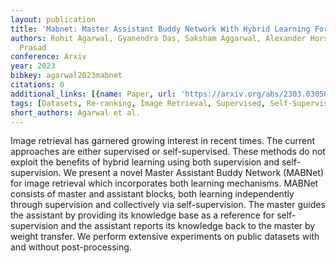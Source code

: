 ```yaml
---
layout: publication
title: 'Mabnet: Master Assistant Buddy Network With Hybrid Learning For Image Retrieval'
authors: Rohit Agarwal, Gyanendra Das, Saksham Aggarwal, Alexander Horsch, Dilip K.
  Prasad
conference: Arxiv
year: 2023
bibkey: agarwal2023mabnet
citations: 0
additional_links: [{name: Paper, url: 'https://arxiv.org/abs/2303.03050'}]
tags: [Datasets, Re-ranking, Image Retrieval, Supervised, Self-Supervised]
short_authors: Agarwal et al.
---
```

Image retrieval has garnered growing interest in recent times. The current
approaches are either supervised or self-supervised. These methods do not
exploit the benefits of hybrid learning using both supervision and
self-supervision. We present a novel Master Assistant Buddy Network (MABNet)
for image retrieval which incorporates both learning mechanisms. MABNet
consists of master and assistant blocks, both learning independently through
supervision and collectively via self-supervision. The master guides the
assistant by providing its knowledge base as a reference for self-supervision
and the assistant reports its knowledge back to the master by weight transfer.
We perform extensive experiments on public datasets with and without
post-processing.